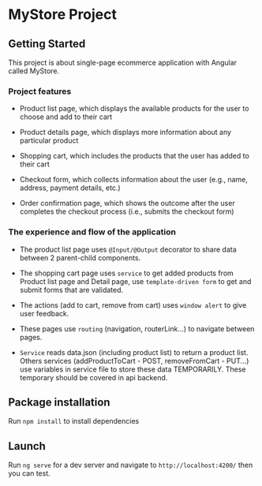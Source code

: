 # MyStore Project

## Getting Started

This project is about single-page ecommerce application with Angular called MyStore.

### Project features

- Product list page, which displays the available products for the user to choose and add to their cart

- Product details page, which displays more information about any particular product

- Shopping cart, which includes the products that the user has added to their cart

- Checkout form, which collects information about the user (e.g., name, address, payment details, etc.)

- Order confirmation page, which shows the outcome after the user completes the checkout process (i.e., submits the checkout form)


### The experience and flow of the application

- The product list page uses `@Input/@Output` decorator to share data between 2 parent-child components.

- The shopping cart page uses `service` to get added products from Product list page and Detail page, use `template-driven form` to get and submit forms that are validated.

- The actions (add to cart, remove from cart) uses `window alert` to give user feedback.

- These pages use `routing` (navigation, routerLink...) to navigate between pages.

- `Service` reads data.json (including product list) to return a product list. Others services (addProductToCart - POST, removeFromCart - PUT...) use variables in service file to store these data TEMPORARILY. These temporary should be covered in api backend.


## Package installation

Run `npm install` to install dependencies

## Launch

Run `ng serve` for a dev server and navigate to `http://localhost:4200/` then you can test.
